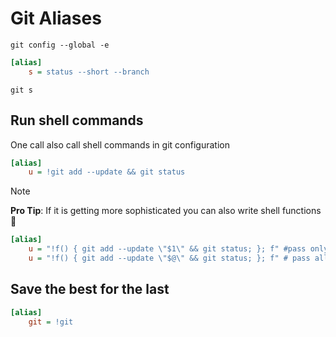# Git Aliases

```shell
git config --global -e
```

```ini
[alias]
	s = status --short --branch
```

```shell
git s
```

## Run shell commands

One call also call shell commands in git configuration

```ini
[alias]
    u = !git add --update && git status
```

> [!NOTE]
> **Pro Tip**: If it is getting more sophisticated you can also write shell functions :star2:

```ini
[alias]
    u = "!f() { git add --update \"$1\" && git status; }; f" #pass only the first argument
    u = "!f() { git add --update \"$@\" && git status; }; f" # pass all arguments
```

## Save the best for the last

```ini
[alias]
	git = !git
```